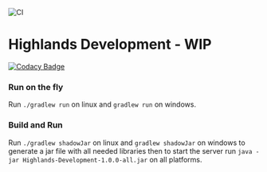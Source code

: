 ![CI](https://github.com/HighlandsMMO/Highlands-Development/workflows/CI/badge.svg)

# Highlands Development - WIP

[![Codacy Badge](https://api.codacy.com/project/badge/Grade/9921d037323f4cbc9d61199f307f3030)](https://app.codacy.com/gh/HighlandsMMO/Highlands-Development?utm_source=github.com&utm_medium=referral&utm_content=HighlandsMMO/Highlands-Development&utm_campaign=Badge_Grade_Settings)

### Run on the fly

Run `./gradlew run` on linux and `gradlew run` on windows.

### Build and Run

Run `./gradlew shadowJar` on linux and `gradlew shadowJar` on windows to generate a jar file with all needed libraries then to start the server run `java -jar Highlands-Development-1.0.0-all.jar` on all platforms.